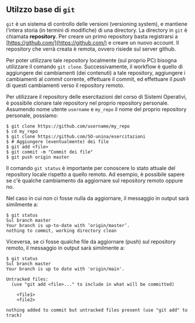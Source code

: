 ## Utilzzo base di ``git``

``git`` è un sistema di controllo delle versioni (versioning system), e mantiene l'intera storia (in termini di modifiche) di una directory.
La directory in ``git`` è chiamata **repository**.
Per creare un primo repository basta registrarsi a [https://github.com/](https://github.com/) e creare un nuovo account. Il repository che verrà creata è remota, ovvero risiede sul server github. 

Per poter utilizzare tale repository localmente (sul proprio PC) bisogna utilizzare il comando ``git clone``. 
Successivamente, il workflow è quello di aggiungere dei cambiamenti (dei contenuti) a tale repository, aggiungere i cambiamenti al *commit* corrente, effettuare il commit, ed effettuare il *push* di questi cambiamenti verso il repository remoto. 

Per utilizzare il repository delle esercitazioni del corso di Sistemi Operativi, è possibile clonare tale repository nel proprio repository personale. Assumendo nome utente ``username`` e ``my_repo`` il nome del proprio repository personale, possiamo:

```console
$ git clone https://github.com/username/my_repo
$ cd my_repo
$ git clone https://github.com/SO-unina/esercitazioni
$ # Aggiungere (eventualmente) dei file
$ git add <file>
$ git commit -m "Commit dei file"
$ git push origin master
```

Il comando ``git status`` è importante per conoscere lo stato attuale del repository locale rispetto a quello remoto. Ad esempio, è possibile sapere se c'è qualche cambiamento da aggiornare sul repository remoto oppure no.

Nel caso in cui non ci fosse nulla da aggiornare, il messaggio in output sarà similmente a:

```console
$ git status
Sul branch master
Your branch is up-to-date with ’origin/master’.
nothing to commit, working directory clean
```

Viceversa, se ci fosse qualche file da aggiornare (push) sul repository remoto, il messaggio in output sarà similmente a:

```console
$ git status
Sul branch master
Your branch is up to date with 'origin/main'.

Untracked files:
  (use "git add <file>..." to include in what will be committed)

	<file1>
	<file2>

nothing added to commit but untracked files present (use "git add" to track)
```
